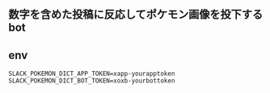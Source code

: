 ## 数字を含めた投稿に反応してポケモン画像を投下するbot

## env

```
SLACK_POKEMON_DICT_APP_TOKEN=xapp-yourapptoken
SLACK_POKEMON_DICT_BOT_TOKEN=xoxb-yourbottoken
```
